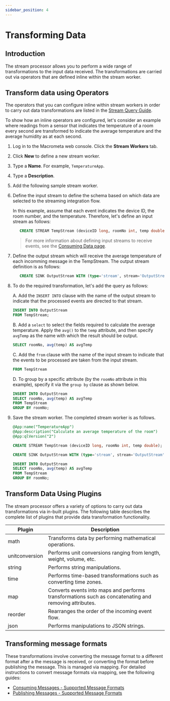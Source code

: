 ```yaml
---
sidebar_position: 4
---
```


# Transforming Data

## Introduction

The stream processor allows you to perform a wide range of transformations to the input data received. The transformations are carried out via operators that are defined inline within the stream worker.

## Transform data using Operators

The operators that you can configure inline within stream workers in order to carry out data transformations are listed in the [Stream Query Guide](../query-guide/index.md).

To show how an inline operators are configured, let's consider an example where readings from a sensor that indicates 
the temperature of a room every second are transformed to indicate the average temperature and the average humidity as at each second.

1. Log in to the Macrometa web console. Click the **Stream Workers** tab.
2. Click **New** to define a new stream worker.
3. Type a **Name**. For example, `TemperatureApp`.
4. Type a **Description**.
5. Add the following sample stream worker.
6. Define the input stream to define the schema based on which data are selected to the streaming integration flow.

    In this example, assume that each event indicates the device ID, the room number, and the temperature. Therefore, let's define an input stream as follows:
    
    ```sql
	   CREATE STREAM TempStream (deviceID long, roomNo int, temp double);
    ```
       
   > For more information about defining input streams to receive events, see the [Consuming Data page](consuming-data).
           
7. Define the output stream which will receive the average temperature of each incomming message in the TempStream. The output stream definition is as follows:
 
    ```sql
       CREATE SINK OutputStream WITH (type='stream', stream='OutputStream', map.type='json') (roomNo int, avgTemp double);
    ```

8. To do the required transformation, let's add the query as follows:
  
    A. Add the `INSERT INTO` clause with the name of the output stream to indicate that the processed events are directed to that stream.
	```sql
	INSERT INTO OutputStream
	FROM TempStream;
	```
	
    B. Add a `select` to select the fields required to calculate the average temperature. Apply the `avg()` to the `temp` attribute, and then specify `avgTemp` as the name with which the result should be output. 
    
	```sql
	SELECT roomNo, avg(temp) AS avgTemp
	```

    C. Add the `from` clause with the name of the input stream to indicate that the events to be processed are taken from the input stream.

	```sql
	FROM TempStream
	```
	
    D. To group by a specific attribute (by the `roomNo` attribute in this example), specify it via the `group by` clause as shown below.
    
	```sql
	INSERT INTO OutputStream
	SELECT roomNo, avg(temp) AS avgTemp
	FROM TempStream
	GROUP BY roomNo;
	```

9. Save the stream worker. The completed stream worker is as follows.

    ```sql
    @App:name("TemperatureApp")
    @App:description("Calculate an average temperature of the room")
    @App:qlVersion("2")
    
    CREATE STREAM TempStream (deviceID long, roomNo int, temp double);
    
    CREATE SINK OutputStream WITH (type='stream', stream='OutputStream', map.type='json') (roomNo int, avgTemp double);
    
    INSERT INTO OutputStream
    SELECT roomNo, avg(temp) AS avgTemp
    FROM TempStream
    GROUP BY roomNo;
    ```

## Transform Data Using Plugins

The stream processor offers a variety of options to carry out data transformations via in-built plugins. The following table describes the complete list of plugins that provide data transformation functionality.

|Plugin|Description|
|--- |--- |
| math   |Transforms data by performing mathematical operations.|
| unitconversion|Performs unit conversions ranging from length, weight, volume, etc.|
| string |Performs string manipulations.|
| time   |Performs time-based transformations such as converting time zones.|
| map    |Converts events into maps and performs transformations such as concatenating and removing attributes.|
| reorder| Rearranges the order of the incoming event flow.|
| json   |Performs manipulations to JSON strings.|

## Transforming message formats

These transformations involve converting the message format to a different format after a the message is received, or 
converting the format before publishing the message. This is managed via mapping. For detailed instructions to convert message formats via mapping, see the following guides:
 
 - [Consuming Messages - Supported Message Formats](consuming-data#supported-message-formats)
 - [Publishing Messages - Supported Message Formats](publishing-data#supported-message-formats)

